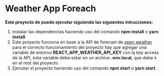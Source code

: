 # Weather App Foreach

**Este proyecto de puedo ejecutar siguiendo las siguientes intrucciones:** 

1. Instalar las dependencias haciendo uso del comando **npm install** o **yarn install**.
2. Este proyecto funciona en base a la API de forecast de [open weather](https://openweathermap.org/forecast5) para el correcto funcionamiento del proyecto hay que agregar una variable de entorno **REACT_APP_WEATHER_API_KEY** con la key access de la API, esta variable debe estar en un archivo **.env.local**, que debe ir en el root del proyecto.
3. Ejecutar el proyecto haciendo uso del comando **npm start** o **yarn start**.
